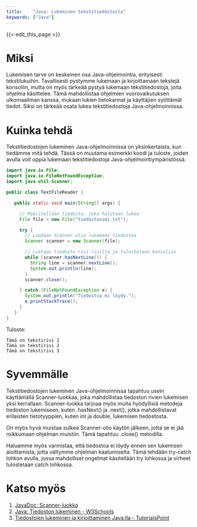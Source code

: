 ```yaml
---
title:    "Java: Lukeminen tekstitiedostosta"
keywords: ["Java"]
---
```


{{< edit_this_page >}}

# Miksi

Lukemisen tarve on keskeinen osa Java-ohjelmointia, erityisesti tekstilukuihin. Tavallisesti pystymme lukemaan ja kirjoittamaan tekstejä konsoliin, mutta on myös tärkeää pystyä lukemaan tekstitiedostoja, joita ohjelma käsittelee. Tämä mahdollistaa ohjelmien vuorovaikutuksen ulkomaailman kanssa, mukaan lukien tietokannat ja käyttäjien syöttämät tiedot. Siksi on tärkeää osata lukea tekstitiedostoja Java-ohjelmoinnissa.

# Kuinka tehdä

Tekstitiedostojen lukeminen Java-ohjelmoinnissa on yksinkertaista, kun tiedämme mitä tehdä. Tässä on muutama esimerkki koodi ja tuloste, joiden avulla voit oppia lukemaan tekstitiedostoja Java-ohjelmointiympäristössä.

```Java
import java.io.File;
import java.io.FileNotFoundException;
import java.util.Scanner;

public class TextFileReader {

   public static void main(String[] args) {

     // Määritellään tiedosto, joka halutaan lukea
     File file = new File("tiedostonimi.txt");

     try {
       // Luodaan Scanner-olio lukemaan tiedostoa
       Scanner scanner = new Scanner(file);

       // Luetaan tiedosto rivi riviltä ja tulostetaan konsoliin
       while (scanner.hasNextLine()) {
         String line = scanner.nextLine();
         System.out.println(line);
       }
       scanner.close();

     } catch (FileNotFoundException e) {
       System.out.println("Tiedostoa ei löydy.");
       e.printStackTrace();
     }
   }
}
```

Tuloste:

```
Tämä on tekstirivi 1
Tämä on tekstirivi 2
Tämä on tekstirivi 3
```

# Syvemmälle

Tekstitiedostojen lukeminen Java-ohjelmoinnissa tapahtuu usein käyttämällä Scanner-luokkaa, joka mahdollistaa tiedoston rivien lukemisen yksi kerrallaan. Scanner-luokka tarjoaa myös muita hyödyllisiä metodeja tiedoston lukemiseen, kuten .hasNext() ja .next(), jotka mahdollistavat erilaisten tietotyyppien, kuten int ja double, lukemisen tiedostosta.

On myös hyvä muistaa sulkea Scanner-olio käytön jälkeen, jotta se ei jää roikkumaan ohjelman muistiin. Tämä tapahtuu .close() metodilla.

Haluamme myös varmistaa, että tiedostoa ei löydy ennen sen lukemisen aloittamista, jotta vältymme ohjelman kaatumiselta. Tämä tehdään try-catch lohkon avulla, jossa mahdolliset ongelmat käsitellään try lohkossa ja virheet tulostetaan catch lohkossa.

# Katso myös

1. [JavaDoc: Scanner-luokka](https://docs.oracle.com/javase/7/docs/api/java/util/Scanner.html)
2. [Java: Tiedoston lukeminen - W3Schools](https://www.w3schools.com/java/java_files_read.asp)
3. [Tiedostojen lukeminen ja kirjoittaminen Java:lla - TutorialsPoint](https://www.tutorialspoint.com/java/io/java_io_bufferedreader.htm)